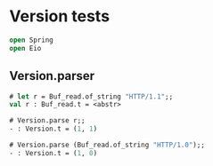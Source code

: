 # Version tests

```ocaml
open Spring
open Eio
```

## Version.parser

```ocaml
# let r = Buf_read.of_string "HTTP/1.1";;
val r : Buf_read.t = <abstr>

# Version.parse r;;
- : Version.t = (1, 1)

# Version.parse (Buf_read.of_string "HTTP/1.0");;
- : Version.t = (1, 0)
```
